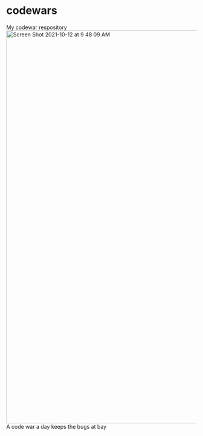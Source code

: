 # codewars
My codewar respository
<img width="1038" alt="Screen Shot 2021-10-12 at 9 48 09 AM" src="https://user-images.githubusercontent.com/89674474/136968363-b4151635-5a5b-4570-9639-8ea5b9901cf2.png">
A code war a day keeps the bugs at bay
   
 
 
